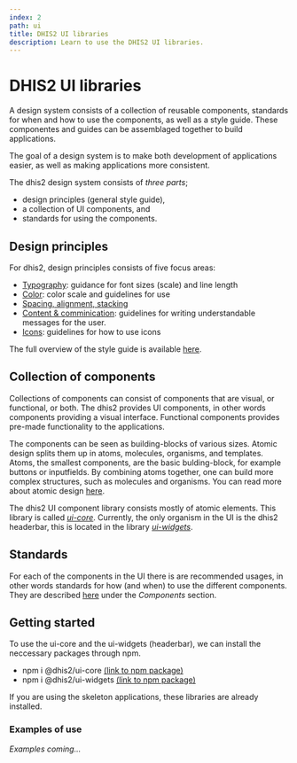 ```yaml
---
index: 2
path: ui
title: DHIS2 UI libraries
description: Learn to use the DHIS2 UI libraries.
---
```


# DHIS2 UI libraries

A design system consists of a collection of reusable components, standards for when and how to use the components, as well as a style guide. These componentes and guides can be assemblaged together to build applications. 


The goal of a design system is to make both development of applications easier, as well as making applications more consistent. 


The dhis2 design system consists of *three parts*; 
- design principles (general style guide), 
- a collection of UI components, and 
- standards for using the components. 


## Design principles
For dhis2, design principles consists of five focus areas:
- [Typography][typography]: guidance for font sizes (scale) and line length
- [Color][color]: color scale and guidelines for use
- [Spacing, alignment, stacking][spacing]
- [Content & comminication][content]: guidelines for writing understandable messages for the user.
- [Icons][icons]: guidelines for how to use icons


The full overview of the style guide is available [here][standards-style-guide].

## Collection of components
Collections of components can consist of components that are visual, or functional, or both. The dhis2 provides UI components, in other words components providing a visual interface. Functional components provides  pre-made functionality to the applications. 

The components can be seen as building-blocks of various sizes. Atomic design splits them up in atoms, molecules, organisms, and templates. Atoms, the smallest components, are the basic bulding-block, for example buttons or inputfields. By combining atoms together, one can build more complex structures, such as molecules and organisms. You can read more about atomic design [here][atomic-design]. 

The dhis2 UI component library consists mostly of atomic elements. This library is called [*ui-core*][ui-core]. Currently, the only organism in the UI is the dhis2 headerbar, this is located in the library [*ui-widgets*][ui-widgets]. 


## Standards
For each of the components in the UI there is are recommended usages, in other words standards for how (and when) to use the different components. They are described [here][standards-style-guide] under the *Components* section.


## Getting started
To use the ui-core and the ui-widgets (headerbar), we can install the neccessary packages through npm.
- npm i @dhis2/ui-core [(link to npm package)][npm-ui-core]
- npm i @dhis2/ui-widgets [(link to npm package)][npm-ui-widget]


If you are using the skeleton applications, these libraries are already installed. 

### Examples of use
*Examples coming...*


[atomic-design]: http://bradfrost.com/blog/post/atomic-web-design/
[standards-style-guide]: https://github.com/dhis2/design-system
[npm-ui-core]: https://www.npmjs.com/package/@dhis2/ui-core
[npm-ui-widget]: https://www.npmjs.com/package/@dhis2/ui-widgets
[ui-core]: https://github.com/dhis2/ui-core
[ui-widgets]: https://github.com/dhis2/ui-widgets
[typography]: https://github.com/dhis2/design-system/blob/master/principles/typography.md
[color]: https://github.com/dhis2/design-system/blob/master/principles/color.md
[spacing]: https://github.com/dhis2/design-system/blob/master/principles/spacing-alignment.md
[content]: https://github.com/dhis2/design-system/blob/master/principles/content-communication.md
[icons]: https://github.com/dhis2/design-system/blob/master/principles/icons.md



